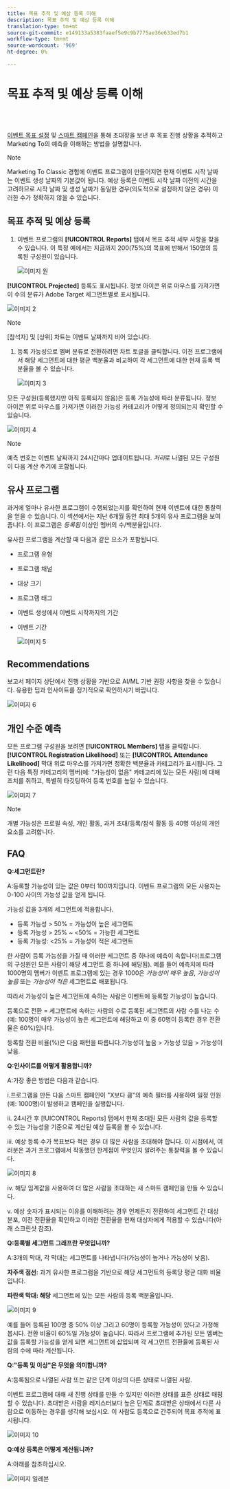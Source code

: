 ```yaml
---
title: 목표 추적 및 예상 등록 이해
description: 목표 추적 및 예상 등록 이해
translation-type: tm+mt
source-git-commit: e149133a5383faaef5e9c9b7775ae36e633ed7b1
workflow-type: tm+mt
source-wordcount: '969'
ht-degree: 0%

---
```



# 목표 추적 및 예상 등록 이해

<br> 

[이벤트 목표 설정](/help/sky/setting-event-goals.md) 및 [스마트 캠페인](/help/sky/create-a-smart-campaign.md)을 통해 초대장을 보낸 후 목표 진행 상황을 추적하고 Marketing To의 예측을 이해하는 방법을 설명합니다.

>[!NOTE]
>
>Marketing To Classic 경험에 이벤트 프로그램이 만들어지면 현재 이벤트 시작 날짜는 이벤트 생성 날짜의 기본값이 됩니다. 예상 등록은 이벤트 시작 날짜 이전의 시간을 고려하므로 시작 날짜 및 생성 날짜가 동일한 경우(의도적으로 설정하지 않은 경우) 이러한 수가 정확하지 않을 수 있습니다.

## 목표 추적 및 예상 등록

1. 이벤트 프로그램의 **[!UICONTROL Reports]** 탭에서 목표 추적 세부 사항을 찾을 수 있습니다. 이 특정 예에서는 지금까지 200(75%)의 목표에 반해서 150명의 등록된 구성원이 있습니다.

   ![이미지 원](/help/sky/assets/predictive-audiences/understanding-goal-tracking-and-projected-registrations/understanding-goal-tracking-and-projected-registrations-1.png)

**[!UICONTROL Projected]** 등록도 표시됩니다. 정보 아이콘 위로 마우스를 가져가면 이 수의 분류가 Adobe Target 세그먼트별로 표시됩니다.

![이미지 2](/help/sky/assets/predictive-audiences/understanding-goal-tracking-and-projected-registrations/understanding-goal-tracking-and-projected-registrations-2.png)

>[!NOTE]
>
>[참석자] 및 [상위] 차트는 이벤트 날짜까지 비어 있습니다.

1. 등록 가능성으로 멤버 분류로 전환하려면 차트 토글을 클릭합니다. 이전 프로그램에서 해당 세그먼트에 대한 평균 백분율과 비교하여 각 세그먼트에 대한 현재 등록 백분율을 볼 수 있습니다.

   ![이미지 3](/help/sky/assets/predictive-audiences/understanding-goal-tracking-and-projected-registrations/understanding-goal-tracking-and-projected-registrations-3.png)

모든 구성원(등록했지만 아직 등록되지 않음)은 등록 가능성에 따라 분류됩니다. 정보 아이콘 위로 마우스를 가져가면 이러한 가능성 카테고리가 어떻게 정의되는지 확인할 수 있습니다.

![이미지 4](/help/sky/assets/predictive-audiences/understanding-goal-tracking-and-projected-registrations/understanding-goal-tracking-and-projected-registrations-4.png)

>[!NOTE]
>
>예측 번호는 이벤트 날짜까지 24시간마다 업데이트됩니다. _처리_&#x200B;로 나열된 모든 구성원이 다음 계산 주기에 포함됩니다.

## 유사 프로그램

과거에 얼마나 유사한 프로그램이 수행되었는지를 확인하여 현재 이벤트에 대한 통찰력을 얻을 수 있습니다. 이 섹션에서는 지난 6개월 동안 최대 5개의 유사 프로그램을 보여 줍니다. 이 프로그램은 _등록됨_ 이상인 멤버의 수/백분율입니다.

유사한 프로그램을 계산할 때 다음과 같은 요소가 포함됩니다.

* 프로그램 유형
* 프로그램 채널
* 대상 크기
* 프로그램 태그
* 이벤트 생성에서 이벤트 시작까지의 기간
* 이벤트 기간

   ![이미지 5](/help/sky/assets/predictive-audiences/understanding-goal-tracking-and-projected-registrations/understanding-goal-tracking-and-projected-registrations-5.png)

## Recommendations

보고서 페이지 상단에서 진행 상황을 기반으로 AI/ML 기반 권장 사항을 찾을 수 있습니다. 유용한 팁과 인사이트를 정기적으로 확인하시기 바랍니다.

![이미지 6](/help/sky/assets/predictive-audiences/understanding-goal-tracking-and-projected-registrations/understanding-goal-tracking-and-projected-registrations-6.png)

## 개인 수준 예측

모든 프로그램 구성원을 보려면 **[!UICONTROL Members]** 탭을 클릭합니다. **[!UICONTROL Registration Likelihood]** 또는 **[!UICONTROL Attendance Likelihood]** 막대 위로 마우스를 가져가면 정확한 백분율과 카테고리가 표시됩니다. 그런 다음 특정 카테고리의 멤버(예: &quot;가능성이 없음&quot; 카테고리에 있는 모든 사람)에 대해 조치를 취하고, 특별히 타깃팅하여 등록 번호를 높일 수 있습니다.

![이미지 7](/help/sky/assets/predictive-audiences/understanding-goal-tracking-and-projected-registrations/understanding-goal-tracking-and-projected-registrations-7.png)

>[!NOTE]
>
>개별 가능성은 프로필 속성, 개인 활동, 과거 초대/등록/참석 활동 등 40명 이상의 개인 요소를 고려합니다.

## FAQ

**Q:세그먼트란?**

A:등록할 가능성이 있는 값은 0부터 100까지입니다. 이벤트 프로그램의 모든 사용자는 0-100 사이의 가능성 값을 얻게 됩니다.

가능성 값을 3개의 세그먼트에 적용합니다.

* 등록 가능성 > 50% = 가능성이 높은 세그먼트
* 등록 가능성 > 25% ~ &lt;50% = 가능한 세그먼트
* 등록 가능성: &lt;25% = 가능성이 적은 세그먼트

한 사람이 등록 가능성을 가질 때 이러한 세그먼트 중 하나에 예측이 속합니다(프로그램의 구성원인 모든 사람이 해당 세그먼트 중 하나에 해당됨). 예를 들어 예측치에 따라 1000명의 멤버가 이벤트 프로그램에 있는 경우 1000은 _가능성이 매우 높음_, _가능성이 높음_ 또는 _가능성이 적은_ 세그먼트로 배포됩니다.

따라서 가능성이 높은 세그먼트에 속하는 사람은 이벤트에 등록할 가능성이 높습니다.

등록으로 전환 = 세그먼트에 속하는 사람의 수로 등록된 세그먼트의 사람 수를 나눈 수(예: 100명이 매우 가능성이 높은 세그먼트에 해당하고 이 중 60명이 등록한 경우 전환율은 60%)입니다.

등록할 전환 비율(%)은 다음 패턴을 따릅니다.가능성이 높음 > 가능성 있음 > 가능성이 낮음.

**Q:인사이트를 어떻게 활용합니까?**

A:가장 좋은 방법은 다음과 같습니다.

i.프로그램을 만든 다음 스마트 캠페인이 &quot;X보다 큼&quot;의 예측 필터를 사용하여 일정 인원(예: 1000명)이 발생하고 캠페인을 실행합니다.

ii. 24시간 후 [!UICONTROL Reports] 탭에서 현재 초대된 모든 사람의 값을 등록할 수 있는 가능성을 기준으로 계산된 예상 등록을 볼 수 있습니다.

iii. 예상 등록 수가 목표보다 적은 경우 더 많은 사람을 초대해야 합니다. 이 시점에서, 여러분은 과거 프로그램에서 작동했던 한계점이 무엇인지 알려주는 통찰력을 볼 수 있습니다.

![이미지 8](/help/sky/assets/predictive-audiences/understanding-goal-tracking-and-projected-registrations/understanding-goal-tracking-and-projected-registrations-8.png)

iv. 해당 임계값을 사용하여 더 많은 사람을 초대하는 새 스마트 캠페인을 만들 수 있습니다.

v. 예상 숫자가 표시되는 이유를 이해하려는 경우 언제든지 전환하여 세그먼트 간 대상 분포, 이전 전환율을 확인하고 이러한 전환율을 현재 대상자에게 적용할 수 있습니다(아래 스크린샷 참조).

**Q:등록별 세그먼트 그래프란 무엇입니까?**

A:3개의 막대, 각 막대는 세그먼트를 나타냅니다(가능성이 높거나 가능성이 낮음).

**자주색 점선:** 과거 유사한 프로그램을 기반으로 해당 세그먼트의 등록당 평균 대화 비율입니다.

**파란색 막대: 해당** 세그먼트에 있는 모든 사람의 등록 백분율입니다.

![이미지 9](/help/sky/assets/predictive-audiences/understanding-goal-tracking-and-projected-registrations/understanding-goal-tracking-and-projected-registrations-9.png)

예를 들어 등록된 100명 중 50% 이상 그리고 60명이 등록할 가능성이 있다고 가정해 봅시다. 전환 비율이 60%일 가능성이 높습니다. 따라서 프로그램에 추가된 모든 멤버는 값을 등록할 가능성을 얻게 되면 세그먼트에 삽입되며 각 세그먼트 전환율에 등록된 사람의 수에 따라 계산됩니다.

**Q:&quot;등록 및 이상&quot;은 무엇을 의미합니까?**

A:등록됨으로 나열된 사람 또는 같은 단계 이상의 다른 상태로 나열된 사람.

이벤트 프로그램에 대해 새 진행 상태를 만들 수 있지만 이러한 상태를 표준 상태로 매핑할 수 있습니다. 초대받은 사람을 레지스터보다 높은 단계로 초대받은 상태에서 다른 사람으로 이동하는 경우를 생각해 보십시오. 이 사람도 등록으로 간주되어 목표 추적에 표시됩니다.

![이미지 10](/help/sky/assets/predictive-audiences/understanding-goal-tracking-and-projected-registrations/understanding-goal-tracking-and-projected-registrations-10.png)

**Q:예상 등록은 어떻게 계산됩니까?**

A:아래를 참조하십시오.

![이미지 일레븐](/help/sky/assets/predictive-audiences/understanding-goal-tracking-and-projected-registrations/understanding-goal-tracking-and-projected-registrations-11.png)
